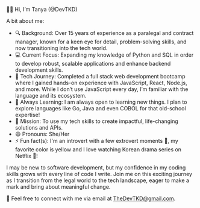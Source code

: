 👋🏾 Hi, I’m Tanya (@DevTKD)
  
A bit about me:
- 🔍 Background: Over 15 years of experience as a paralegal and contract manager, known for a keen eye for detail, problem-solving skills, and now transitioning into the tech world.
- 💻 Current Focus: Expanding my knowledge of Python and SQL in order to develop robust, scalable applications and enhance backend development skills.
- 🧠 Tech Journey: Completed a full stack web development bootcamp where I gained hands-on experience with JavaScript, React, Node.js, and more. While I don’t use JavaScript every day, I’m familiar with the language and its ecosystem.
- 🌱 Always Learning: I am always open to learning new things. I plan to explore languages like Go, Java and even COBOL for that old-school expertise!
- 🌟 Mission: To use my tech skills to create impactful, life-changing solutions and APIs.
- 😄 Pronouns: She/Her
- ⚡ Fun fact(s): I'm an introvert with a few extrovert moments 🤭, my favorite color is yellow and I love watching Korean drama series on Netflix 🤭!

I may be new to software development, but my confidence in my coding skills grows with every line of code I write. Join me on this exciting journey as I transition from the legal world to the tech landscape, eager to make a mark and bring about meaningful change.

📧 Feel free to connect with me via email at TheDevTKD@gmail.com.
<!---
DevTKD/DevTKD is a ✨ special ✨ repository because its `README.md` (this file) appears on your GitHub profile.
You can click the Preview link to take a look at your changes.
--->
